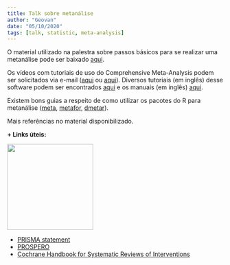 ```yaml
---
title: Talk sobre metanálise
author: "Geovan"
date: "05/10/2020"
tags: [talk, statistic, meta-analysis]
---
```


O material utilizado na palestra sobre passos básicos para se realizar uma metanálise pode ser baixado [aqui](docs/meta-analysis_talk.pdf).

Os vídeos com tutoriais de uso do Comprehensive Meta-Analysis podem ser solicitados via e-mail ([aqui](mailto:geovanjr1@gmail.com) ou [aqui](mailto:gmsj@neuro.ufrn.br)). Diversos tutoriais (em inglês) desse software podem ser encontrados [aqui](https://www.meta-analysis.com/pages/videotutorials.php?cart=B84V4905491) e os manuais (em inglês) [aqui](https://www.meta-analysis.com/pages/cma_manual.php?cart=B84V4905491).

Existem bons guias a respeito de como utilizar os pacotes do R para metanálise ([meta](https://cran.r-project.org/web/packages/meta/meta.pdf), [metafor](http://metafor-project.org/doku.php/metafor), [dmetar](https://bookdown.org/MathiasHarrer/Doing_Meta_Analysis_in_R/)).

Mais referências no material disponibilizado.

**+ Links úteis:**

<img src="https://i.pinimg.com/736x/43/e2/53/43e2535f66bd4a56db2772ce53a4cbf3.jpg" width="200">

* [PRISMA statement](http://www.prisma-statement.org/)
* [PROSPERO](https://www.crd.york.ac.uk/prospero/)
* [Cochrane Handbook for Systematic Reviews of Interventions](https://training.cochrane.org/cochrane-handbook-systematic-reviews-interventions)
